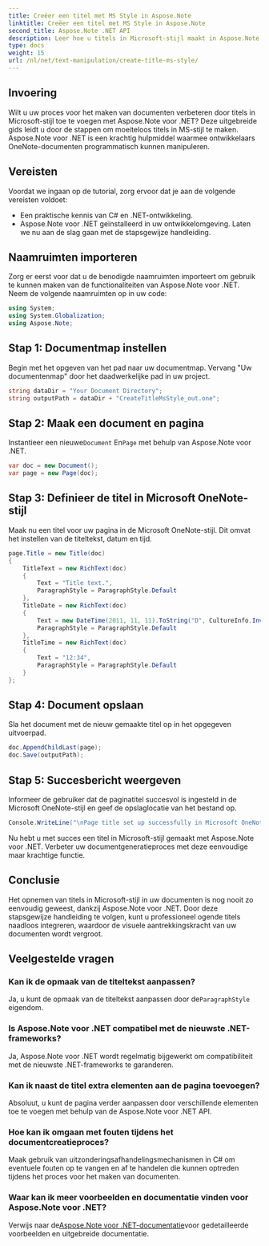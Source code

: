 ```yaml
---
title: Creëer een titel met MS Style in Aspose.Note
linktitle: Creëer een titel met MS Style in Aspose.Note
second_title: Aspose.Note .NET API
description: Leer hoe u titels in Microsoft-stijl maakt in Aspose.Note voor .NET. Verbeter uw documentpresentatie met deze eenvoudig te volgen tutorial.
type: docs
weight: 15
url: /nl/net/text-manipulation/create-title-ms-style/
---
```

## Invoering
Wilt u uw proces voor het maken van documenten verbeteren door titels in Microsoft-stijl toe te voegen met Aspose.Note voor .NET? Deze uitgebreide gids leidt u door de stappen om moeiteloos titels in MS-stijl te maken. Aspose.Note voor .NET is een krachtig hulpmiddel waarmee ontwikkelaars OneNote-documenten programmatisch kunnen manipuleren.
## Vereisten
Voordat we ingaan op de tutorial, zorg ervoor dat je aan de volgende vereisten voldoet:
- Een praktische kennis van C# en .NET-ontwikkeling.
- Aspose.Note voor .NET geïnstalleerd in uw ontwikkelomgeving.
Laten we nu aan de slag gaan met de stapsgewijze handleiding.
## Naamruimten importeren
Zorg er eerst voor dat u de benodigde naamruimten importeert om gebruik te kunnen maken van de functionaliteiten van Aspose.Note voor .NET. Neem de volgende naamruimten op in uw code:
```csharp
using System;
using System.Globalization;
using Aspose.Note;
```
## Stap 1: Documentmap instellen
Begin met het opgeven van het pad naar uw documentmap. Vervang "Uw documentenmap" door het daadwerkelijke pad in uw project.
```csharp
string dataDir = "Your Document Directory";
string outputPath = dataDir + "CreateTitleMsStyle_out.one";
```
## Stap 2: Maak een document en pagina
 Instantieer een nieuwe`Document` En`Page` met behulp van Aspose.Note voor .NET.
```csharp
var doc = new Document();
var page = new Page(doc);
```
## Stap 3: Definieer de titel in Microsoft OneNote-stijl
Maak nu een titel voor uw pagina in de Microsoft OneNote-stijl. Dit omvat het instellen van de titeltekst, datum en tijd.
```csharp
page.Title = new Title(doc)
{
    TitleText = new RichText(doc)
    {
        Text = "Title text.",
        ParagraphStyle = ParagraphStyle.Default
    },
    TitleDate = new RichText(doc)
    {
        Text = new DateTime(2011, 11, 11).ToString("D", CultureInfo.InvariantCulture),
        ParagraphStyle = ParagraphStyle.Default
    },
    TitleTime = new RichText(doc)
    {
        Text = "12:34",
        ParagraphStyle = ParagraphStyle.Default
    }
};
```
## Stap 4: Document opslaan
Sla het document met de nieuw gemaakte titel op in het opgegeven uitvoerpad.
```csharp
doc.AppendChildLast(page);
doc.Save(outputPath);
```
## Stap 5: Succesbericht weergeven
Informeer de gebruiker dat de paginatitel succesvol is ingesteld in de Microsoft OneNote-stijl en geef de opslaglocatie van het bestand op.
```csharp
Console.WriteLine("\nPage title set up successfully in Microsoft OneNote style.\nFile saved at " + outputPath);
```
Nu hebt u met succes een titel in Microsoft-stijl gemaakt met Aspose.Note voor .NET. Verbeter uw documentgeneratieproces met deze eenvoudige maar krachtige functie.
## Conclusie
Het opnemen van titels in Microsoft-stijl in uw documenten is nog nooit zo eenvoudig geweest, dankzij Aspose.Note voor .NET. Door deze stapsgewijze handleiding te volgen, kunt u professioneel ogende titels naadloos integreren, waardoor de visuele aantrekkingskracht van uw documenten wordt vergroot.
## Veelgestelde vragen
### Kan ik de opmaak van de titeltekst aanpassen?
 Ja, u kunt de opmaak van de titeltekst aanpassen door de`ParagraphStyle` eigendom.
### Is Aspose.Note voor .NET compatibel met de nieuwste .NET-frameworks?
Ja, Aspose.Note voor .NET wordt regelmatig bijgewerkt om compatibiliteit met de nieuwste .NET-frameworks te garanderen.
### Kan ik naast de titel extra elementen aan de pagina toevoegen?
Absoluut, u kunt de pagina verder aanpassen door verschillende elementen toe te voegen met behulp van de Aspose.Note voor .NET API.
### Hoe kan ik omgaan met fouten tijdens het documentcreatieproces?
Maak gebruik van uitzonderingsafhandelingsmechanismen in C# om eventuele fouten op te vangen en af te handelen die kunnen optreden tijdens het proces voor het maken van documenten.
### Waar kan ik meer voorbeelden en documentatie vinden voor Aspose.Note voor .NET?
 Verwijs naar de[Aspose.Note voor .NET-documentatie](https://reference.aspose.com/note/net/)voor gedetailleerde voorbeelden en uitgebreide documentatie.